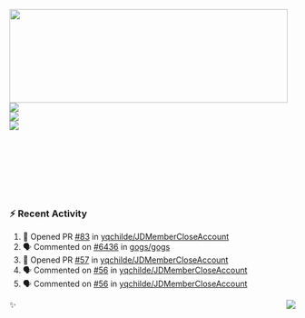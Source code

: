 <p>
  <img align="left" width="490" height="165" src="https://github-readme-stats.vercel.app/api?username=lowking&show_icons=true&hide_border=true&line_height=20&title_color=000000&icon_color=555&show_owner=true&text_color=777"/>
  <p>
    <a href="https://t.me/Violettoy_bot"><img src="https://img.shields.io/badge/Telegram-%2352A4DB.svg?&style=social&logo=telegram&logoColor=white" /></a>
    </br>
    <img src="https://github.com/lowking/lowking/workflows/Waka%20Readme/badge.svg" />
    </br>
    <img src="https://github.com/lowking/lowking/workflows/Activity%20Readme/badge.svg" />
  </p>
  </br>
  </br>
  </br>
  </br>
</p>
</br>

### :zap: Recent Activity

<!--START_SECTION:activity-->
1. 💪 Opened PR [#83](https://github.com/yqchilde/JDMemberCloseAccount/pull/83) in [yqchilde/JDMemberCloseAccount](https://github.com/yqchilde/JDMemberCloseAccount)
2. 🗣 Commented on [#6436](https://github.com/gogs/gogs/issues/6436) in [gogs/gogs](https://github.com/gogs/gogs)
3. 💪 Opened PR [#57](https://github.com/yqchilde/JDMemberCloseAccount/pull/57) in [yqchilde/JDMemberCloseAccount](https://github.com/yqchilde/JDMemberCloseAccount)
4. 🗣 Commented on [#56](https://github.com/yqchilde/JDMemberCloseAccount/issues/56) in [yqchilde/JDMemberCloseAccount](https://github.com/yqchilde/JDMemberCloseAccount)
5. 🗣 Commented on [#56](https://github.com/yqchilde/JDMemberCloseAccount/issues/56) in [yqchilde/JDMemberCloseAccount](https://github.com/yqchilde/JDMemberCloseAccount)
<!--END_SECTION:activity-->

✨<img align="right" src="http://profile-counter.glitch.me/lowking/count.svg"/>
